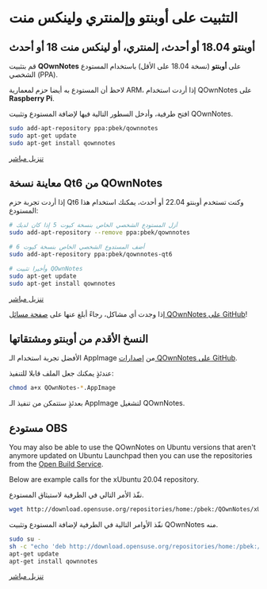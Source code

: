 # التثبيت على أوبنتو وإلمنتري ولينكس منت

## أوبنتو 18.04 أو أحدث، إلمنتري، أو لينكس منت 18 أو أحدث

قم بتثبيت **QOwnNotes** على **أوبنتو** (نسخة 18.04 على الأقل) باستخدام المستودع الشخصي (PPA).

لاحظ أن المستودع به أيضا حزم لمعمارية ARM، إذا أردت استخدام QOwnNotes على **Raspberry Pi**.

افتح طرفية، وأدخل السطور التالية فيها لإضافة المستودع وتثبيت QOwnNotes.

```bash
sudo add-apt-repository ppa:pbek/qownnotes
sudo apt-get update
sudo apt-get install qownnotes
```

[تنزيل مباشر](https://launchpad.net/~pbek/+archive/ubuntu/qownnotes/+packages)

## معاينة نسخة Qt6 من QOwnNotes

إذا أردت تجربة حزم Qt6 وكنت تستخدم أوبنتو 22.04 أو أحدث، يمكنك استخدام هذا المستودع:

```bash
# أزل المستودع الشخصي الخاص بنسخة كيوت 5 إذا كان لديك
sudo add-apt-repository --remove ppa:pbek/qownnotes

# أضف المستدوع الشخصي الخاص بنسخة كيوت 6
sudo add-apt-repository ppa:pbek/qownnotes-qt6

# وأخيرا تثبيت QOwnNotes
sudo apt-get update
sudo apt-get install qownnotes
```

[تنزيل مباشر](https://launchpad.net/~pbek/+archive/ubuntu/qownnotes-qt6/+packages)

إذا وجدت أي مشاكل، رجاءً أبلغ عنها على [صفحة مسائل QOwnNotes على GitHub](https://github.com/pbek/QOwnNotes/issues)!

## النسخ الأقدم من أوبنتو ومشتقاتها

الأفضل تجربة استخدام الـ&nbsp;AppImage من [إصدارات QOwnNotes على GitHub](https://github.com/pbek/QOwnNotes/releases).

عندئذٍ يمكنك جعل الملف قابلا للتنفيذ:

```bash
chmod a+x QOwnNotes-*.AppImage
```

بعدئذٍ ستتمكن من تنفيذ الـ&nbsp;AppImage لتشغيل QOwnNotes.

## مستودع OBS

You may also be able to use the QOwnNotes on Ubuntu versions that aren't anymore updated on Ubuntu Launchpad then you can use the repositories from the [Open Build Service](https://build.opensuse.org/package/show/home:pbek:QOwnNotes/desktop).

Below are example calls for the xUbuntu 20.04 repository.

نفّذ الأمر التالي في الطرفية لاستيثاق المستودع.

```bash
wget http://download.opensuse.org/repositories/home:/pbek:/QOwnNotes/xUbuntu_20.04/Release.key -O - | sudo apt-key add -
```

نفّذ الأوامر التالية في الطرفية لإضافة المستودع وتثبيت QOwnNotes منه.

```bash
sudo su -
sh -c "echo 'deb http://download.opensuse.org/repositories/home:/pbek:/QOwnNotes/xUbuntu_20.04/ /' >> /etc/apt/sources.list.d/qownnotes.list"
apt-get update
apt-get install qownnotes
```

[تنزيل مباشر](https://download.opensuse.org/repositories/home:/pbek:/QOwnNotes/xUbuntu_20.04)
